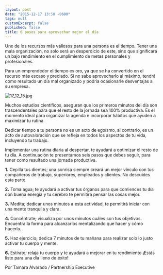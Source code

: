 ```yaml
---
layout: post
date: "2015-12-17 13:58 -0600"
tags: null
customExcerpt: false
published: false
title: 6 pasos para aprovechar mejor el día
---
```


Uno de los recursos más valiosos para una persona es el tiempo. Tener una mala organización, no solo será un desperdicio de este, sino que significará un bajo rendimiento en el cumplimiento de metas personales y profesionales.

Para un emprendedor el tiempo es oro, ya que se ha convertido en el recurso más escaso y preciado. Si no sabe aprovecharlo al máximo, tendrá como resultado un día mal organizado y podría ocasionarle desventajas a su empresa. 

![17_12_15.jpg]({{site.baseurl}}/img/17_12_15.jpg)

Muchos estudios científicos, aseguran que los primeros minutos del día son trascendentales para que el resto de la jornada sea 100% productiva. Es el momento ideal para organizar la agenda e incorporar hábitos que ayuden a maximizar tu rutina.

Dedicar tiempo a tu persona no es un acto de egoísmo, al contrario, es un acto de autovaloración que se refleja en todos los aspectos de tu vida, incluyendo tu trabajo. 

Implementar una rutina diaria al despertar, te ayudará a optimizar el resto de tu día.  A continuación te presentamos seis pasos que debes seguir, para tener como resultado una jornada productiva.

**1.** Cepilla tus dientes; una sonrisa siempre creará un mejor vínculo con tus compañeros de trabajo, superiores, empleados y clientes. No descuides esta parte.

**2.**	Toma agua; te ayudará a activar tus órganos para que comiences tu día con buena energía y tu cerebro te permitirá pensar las cosas mejor.

**3.** Medita; dedicar unos minutos a esta actividad, te permitirá iniciar con una mente tranquila y clara.

**4.** Concéntrate; visualiza por unos minutos cuáles son tus objetivos. Encuentra la forma para alcanzarlos mentalizando que hacer y cómo hacerlo.

**5.** Haz ejercicio; dedica 7 minutos de tu mañana para realizar solo lo justo activar tu cuerpo y mente.

**6.** Estírate; relaja tu cuerpo y te ayudará a mejorar en tu rendimiento
¡Estás listo para una día lleno de éxito!

Por Tamara Alvarado / Partnership Executive

